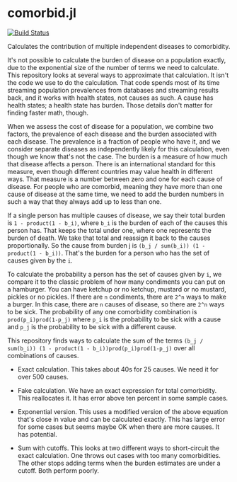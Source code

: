 # comorbid.jl

[![Build Status](https://travis-ci.com/adolgert/comorbid.jl.svg?branch=master)](https://travis-ci.com/adolgert/comorbid.jl)

Calculates the contribution of multiple independent diseases to comorbidity.

It's not possible to calculate the burden of disease on a population exactly, due
to the exponential size of the number of terms we need to calculate. This repository
looks at several ways to approximate that calculation. It isn't the code we use to do
the calculation. That code spends most of its time streaming population prevalences from
databases and streaming results back, and it works with health states, not causes as
such. A cause has health states; a health state has burden.
Those details don't matter for finding faster math, though.

When we assess the cost of disease for a population, we combine two factors, the
prevalence of each disease and the burden associated with each disease. The prevalence
is a fraction of people who have it, and we consider separate diseases as independently
likely for this calculation, even though we know that's not the case. The burden is
a measure of how much that disease affects a person. There is an international standard
for this measure, even though different countries may value health in different ways.
That measure is a number between zero and one for each cause of disease. For people
who are comorbid, meaning they have more than one cause of disease at the same time,
we need to add the burden numbers in such a way that they always add up to less than one.

If a single person has multiple causes of disease, we say their total burden
is `1 - product(1 - b_i)`, where `b_i` is the burden of each of the causes this person
has. That keeps the total under one, where one represents the burden of death.
We take that total and reassign it back to the causes proportionally. So the cause
from burden j is `(b_j / sum(b_i)) (1 - product(1 - b_i))`. That's the burden for a person
who has the set of causes given by the `i`.

To calculate the probability a person has the set of causes given by `i`, we compare it
to the classic problem of how many condiments you can put on a hamburger. You can have
ketchup or no ketchup, mustard or no mustard, pickles or no pickles. If there are `n`
condiments, there are `2^n` ways to make a burger. In this case, there are `n` causes
of disease, so there are `2^n` ways to be sick. The probability of any one comorbidity
combination is `prod(p_i)prod(1-p_j)` where `p_i` is the probability to be sick with
a cause and `p_j` is the probability to be sick with a different cause.

This repository finds ways to calculate the sum of the terms
`(b_j / sum(b_i)) (1 - product(1 - b_i))prod(p_i)prod(1-p_j)`
over all combinations of causes.

* Exact calculation. This takes about 40s for 25 causes. We need it for over 500 causes.

* Fake calculation. We have an exact expression for total comorbidity. This reallocates it.
  It has error above ten percent in some sample cases.

* Exponential version. This uses a modified version of the above equation that's close
  in value and can be calculated exactly. This has large error for some cases but seems
  maybe OK when there are more causes. It has potential.

* Sum with cutoffs. This looks at two different ways to short-circuit the exact
  calculation. One throws out cases with too many comorbidities. The other stops
  adding terms when the burden estimates are under a cutoff. Both perform poorly.
